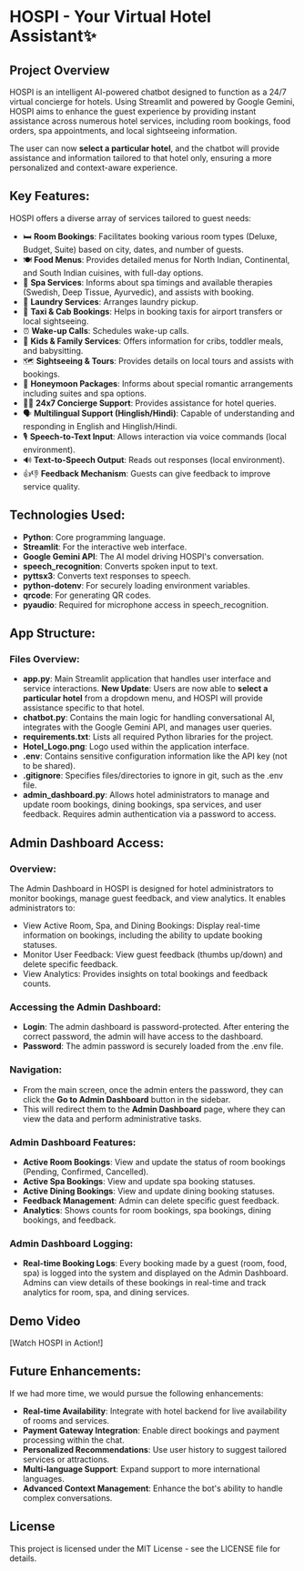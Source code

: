 # HOSPI - Your Virtual Hotel Assistant✨

## Project Overview
HOSPI is an intelligent AI-powered chatbot designed to function as a 24/7 virtual concierge for hotels. Using Streamlit and powered by Google Gemini, HOSPI aims to enhance the guest experience by providing instant assistance across numerous hotel services, including room bookings, food orders, spa appointments, and local sightseeing information. 

The user can now **select a particular hotel**, and the chatbot will provide assistance and information tailored to that hotel only, ensuring a more personalized and context-aware experience.

## Key Features:
HOSPI offers a diverse array of services tailored to guest needs:
- 🛏️ **Room Bookings**: Facilitates booking various room types (Deluxe, Budget, Suite) based on city, dates, and number of guests.
- 🍽️ **Food Menus**: Provides detailed menus for North Indian, Continental, and South Indian cuisines, with full-day options.
- 💆 **Spa Services**: Informs about spa timings and available therapies (Swedish, Deep Tissue, Ayurvedic), and assists with booking.
- 🧺 **Laundry Services**: Arranges laundry pickup.
- 🚕 **Taxi & Cab Bookings**: Helps in booking taxis for airport transfers or local sightseeing.
- ⏰ **Wake-up Calls**: Schedules wake-up calls.
- 👶 **Kids & Family Services**: Offers information for cribs, toddler meals, and babysitting.
- 🗺️ **Sightseeing & Tours**: Provides details on local tours and assists with bookings.
- 💖 **Honeymoon Packages**: Informs about special romantic arrangements including suites and spa options.
- 🧑‍💼 **24x7 Concierge Support**: Provides assistance for hotel queries.
- 🗣️ **Multilingual Support (Hinglish/Hindi)**: Capable of understanding and responding in English and Hinglish/Hindi.
- 🎙️ **Speech-to-Text Input**: Allows interaction via voice commands (local environment).
- 🔊 **Text-to-Speech Output**: Reads out responses (local environment).
- 👍👎 **Feedback Mechanism**: Guests can give feedback to improve service quality.

## Technologies Used:
- **Python**: Core programming language.
- **Streamlit**: For the interactive web interface.
- **Google Gemini API**: The AI model driving HOSPI's conversation.
- **speech_recognition**: Converts spoken input to text.
- **pyttsx3**: Converts text responses to speech.
- **python-dotenv**: For securely loading environment variables.
- **qrcode**: For generating QR codes.
- **pyaudio**: Required for microphone access in speech_recognition.

## App Structure:
### Files Overview:
- **app.py**: Main Streamlit application that handles user interface and service interactions. **New Update**: Users are now able to **select a particular hotel** from a dropdown menu, and HOSPI will provide assistance specific to that hotel.
- **chatbot.py**: Contains the main logic for handling conversational AI, integrates with the Google Gemini API, and manages user queries.
- **requirements.txt**: Lists all required Python libraries for the project.
- **Hotel_Logo.png**: Logo used within the application interface.
- **.env**: Contains sensitive configuration information like the API key (not to be shared).
- **.gitignore**: Specifies files/directories to ignore in git, such as the .env file.
- **admin_dashboard.py**: Allows hotel administrators to manage and update room bookings, dining bookings, spa services, and user feedback. Requires admin authentication via a password to access.

## Admin Dashboard Access:
### Overview:
The Admin Dashboard in HOSPI is designed for hotel administrators to monitor bookings, manage guest feedback, and view analytics. It enables administrators to:
- View Active Room, Spa, and Dining Bookings: Display real-time information on bookings, including the ability to update booking statuses.
- Monitor User Feedback: View guest feedback (thumbs up/down) and delete specific feedback.
- View Analytics: Provides insights on total bookings and feedback counts.

### Accessing the Admin Dashboard:
- **Login**: The admin dashboard is password-protected. After entering the correct password, the admin will have access to the dashboard.
- **Password**: The admin password is securely loaded from the .env file.
  
### Navigation:
- From the main screen, once the admin enters the password, they can click the **Go to Admin Dashboard** button in the sidebar.
- This will redirect them to the **Admin Dashboard** page, where they can view the data and perform administrative tasks.

### Admin Dashboard Features:
- **Active Room Bookings**: View and update the status of room bookings (Pending, Confirmed, Cancelled).
- **Active Spa Bookings**: View and update spa booking statuses.
- **Active Dining Bookings**: View and update dining booking statuses.
- **Feedback Management**: Admin can delete specific guest feedback.
- **Analytics**: Shows counts for room bookings, spa bookings, dining bookings, and feedback.

### Admin Dashboard Logging:
- **Real-time Booking Logs**: Every booking made by a guest (room, food, spa) is logged into the system and displayed on the Admin Dashboard. Admins can view details of these bookings in real-time and track analytics for room, spa, and dining services.

## Demo Video
[Watch HOSPI in Action!]

## Future Enhancements:
If we had more time, we would pursue the following enhancements:
- **Real-time Availability**: Integrate with hotel backend for live availability of rooms and services.
- **Payment Gateway Integration**: Enable direct bookings and payment processing within the chat.
- **Personalized Recommendations**: Use user history to suggest tailored services or attractions.
- **Multi-language Support**: Expand support to more international languages.
- **Advanced Context Management**: Enhance the bot's ability to handle complex conversations.

## License
This project is licensed under the MIT License - see the LICENSE file for details.